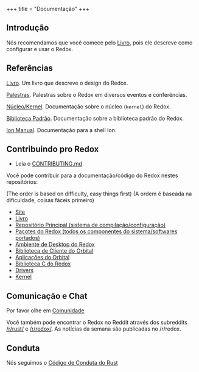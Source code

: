 +++
title = "Documentação"
+++

## Introdução

Nós recomendamos que você comece pelo [Livro](https://doc.redox-os.org/book/), pois ele descreve como configurar e usar o Redox.

## Referências

[Livro](https://doc.redox-os.org/book/). Um livro que descreve o design do Redox.

[Palestras](/talks/). Palestras sobre o Redox em diversos eventos e conferências.

[Núcleo/Kernel](https://doc.redox-os.org/kernel/kernel/). Documentação sobre o núcleo (`kernel`) do Redox.

[Biblioteca Padrão](https://doc.redox-os.org/std/std/). Documentação sobre a biblioteca padrão do Redox.

[Ion Manual](https://doc.redox-os.org/ion-manual/). Documentação para a shell Ion.

## Contribuindo pro Redox

- Leia o [CONTRIBUTING.md](https://gitlab.redox-os.org/redox-os/redox/-/blob/master/CONTRIBUTING.md)

Você pode contribuir para a documentação/código do Redox nestes repositórios:

(The order is based on difficulty, easy things first)
(A ordem é baseada na dificuldade, coisas fáceis primeiro)

- [Site](https://gitlab.redox-os.org/redox-os/website)
- [Livro](https://gitlab.redox-os.org/redox-os/book)
- [Repositório Principal (sistema de compilação/configuração)](https://gitlab.redox-os.org/redox-os/redox)
- [Pacotes do Redox (todos os componentes do sistema/softwares portados)](https://gitlab.redox-os.org/redox-os/cookbook)
- [Ambiente de Desktop do Redox](https://gitlab.redox-os.org/redox-os/orbital)
- [Biblioteca de Cliente do Orbital](https://gitlab.redox-os.org/redox-os/orbclient)
- [Aplicações do Orbital](https://gitlab.redox-os.org/redox-os/orbutils)
- [Biblioteca C do Redox](https://gitlab.redox-os.org/redox-os/relibc)
- [Drivers](https://gitlab.redox-os.org/redox-os/drivers)
- [Kernel](https://gitlab.redox-os.org/redox-os/kernel)

## Comunicação e Chat

Por favor olhe em [Comunidade](/community/)

Você também pode encontrar o Redox no Reddit através dos subreddits [/r/rust/](https://www.reddit.com/r/rust) e [/r/redox/](https://www.reddit.com/r/redox). As notícias da semana são publicadas no /r/redox.

## Conduta

Nós seguimos o [Código de Conduta do Rust](https://www.rust-lang.org/policies/code-of-conduct)
